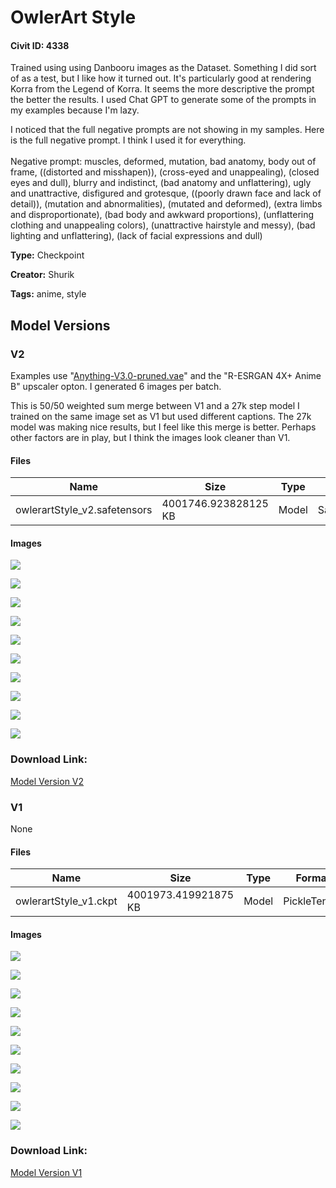 # OwlerArt Style

#### Civit ID: 4338

<p>Trained using using Danbooru images as the Dataset. Something I did sort of as a test, but I like how it turned out. It's particularly good at rendering Korra from the Legend of Korra. It seems the more descriptive the prompt the better the results. I used Chat GPT to generate some of the prompts in my examples because I'm lazy.</p><p></p><p>I noticed that the full negative prompts are not showing in my samples. Here is the full negative prompt. I think I used it for everything.<br /><br />Negative prompt: muscles, deformed, mutation, bad anatomy, body out of frame, ((distorted and misshapen)), (cross-eyed and unappealing), (closed eyes and dull), blurry and indistinct, (bad anatomy and unflattering), ugly and unattractive, disfigured and grotesque, ((poorly drawn face and lack of detail)), (mutation and abnormalities), (mutated and deformed), (extra limbs and disproportionate), (bad body and awkward proportions), (unflattering clothing and unappealing colors), (unattractive hairstyle and messy), (bad lighting and unflattering), (lack of facial expressions and dull)</p>

**Type:** Checkpoint

**Creator:** Shurik

**Tags:** anime, style

## Model Versions

### V2

<p>Examples use "<a target="_blank" rel="ugc" href="https://huggingface.co/Linaqruf/anything-v3.0/tree/main">Anything-V3.0-pruned.vae</a>" and the "R-ESRGAN 4X+ Anime B" upscaler opton. I generated 6 images per batch.</p><p></p><p>This is 50/50 weighted sum merge between V1 and a 27k step model I trained on the same image set as V1 but used different captions. The 27k model was making nice results, but I feel like this merge is better. Perhaps other factors are in play, but I think the images look cleaner than V1.</p>

#### Files

| Name | Size | Type | Format | Download Url | AutoV1 | AutoV2 | SHA256 | CRC32 | BLAKE3 |
| --- | --- | --- | --- | --- | --- | --- | --- | --- | --- |
| owlerartStyle_v2.safetensors | 4001746.923828125 KB | Model | SafeTensor | https://civitai.com/api/download/models/5491 | 66CC8D60 | A31FE6F791 | A31FE6F791B0C5309BB57926725178C7E13452165E28D5D4DEA9F44EE0C777FF | 11370D0D | 45400B070317101AC4C84F0C965F235B79615DC8A21281E81BAFFFE49B624408 |

#### Images

<p><img src="https://image.civitai.com/xG1nkqKTMzGDvpLrqFT7WA/17562353-be1e-4b5f-13d2-c2078b910700/width=450/43724.jpeg" /></p>

<p><img src="https://image.civitai.com/xG1nkqKTMzGDvpLrqFT7WA/1c266611-7579-4691-8051-15ed83e37600/width=450/43723.jpeg" /></p>

<p><img src="https://image.civitai.com/xG1nkqKTMzGDvpLrqFT7WA/03b0c1e5-01f0-4fb6-430e-c75a9e78c700/width=450/43722.jpeg" /></p>

<p><img src="https://image.civitai.com/xG1nkqKTMzGDvpLrqFT7WA/d42f1062-96ce-4864-d1c9-5a6a7db4cc00/width=450/43721.jpeg" /></p>

<p><img src="https://image.civitai.com/xG1nkqKTMzGDvpLrqFT7WA/e25b837b-5d4e-4d69-b1b7-be51deadc300/width=450/43720.jpeg" /></p>

<p><img src="https://image.civitai.com/xG1nkqKTMzGDvpLrqFT7WA/76b6ce31-3449-4468-f290-89ad199fb600/width=450/43719.jpeg" /></p>

<p><img src="https://image.civitai.com/xG1nkqKTMzGDvpLrqFT7WA/4dc80eea-4b9b-4030-4f1a-62e85a4a0700/width=450/43718.jpeg" /></p>

<p><img src="https://image.civitai.com/xG1nkqKTMzGDvpLrqFT7WA/f2bc1265-2bdf-4351-ade6-4feab7f90600/width=450/43717.jpeg" /></p>

<p><img src="https://image.civitai.com/xG1nkqKTMzGDvpLrqFT7WA/83ff27f5-a281-4dd0-ec31-1a8047c64b00/width=450/43716.jpeg" /></p>

<p><img src="https://image.civitai.com/xG1nkqKTMzGDvpLrqFT7WA/de113fe6-8eeb-4b76-e9d6-fa7745028a00/width=450/43715.jpeg" /></p>

### Download Link:

[Model Version V2](https://civitai.com/api/download/models/5491)

### V1

None

#### Files

| Name | Size | Type | Format | Download Url | AutoV1 | AutoV2 | SHA256 | CRC32 | BLAKE3 |
| --- | --- | --- | --- | --- | --- | --- | --- | --- | --- |
| owlerartStyle_v1.ckpt | 4001973.419921875 KB | Model | PickleTensor | https://civitai.com/api/download/models/4898 | 4E58737E | DF95FFE7EE | DF95FFE7EEFE8EB69BCFA385AAAB3EB0281711A4814BBE356C4796CB4BFCD451 | 3F06AF2E | CE2BD87A3CCF9160E9C574E64C845BCD298E95F920E3F7E2E53A3CF8148C04C7 |

#### Images

<p><img src="https://image.civitai.com/xG1nkqKTMzGDvpLrqFT7WA/d9d4a6cc-34de-4b4d-028a-0f35c7906000/width=450/35171.jpeg" /></p>

<p><img src="https://image.civitai.com/xG1nkqKTMzGDvpLrqFT7WA/bb591c5a-a507-40e8-e2f5-163eb90d3600/width=450/35182.jpeg" /></p>

<p><img src="https://image.civitai.com/xG1nkqKTMzGDvpLrqFT7WA/adad0488-f7a8-4c29-a934-71e499059000/width=450/35181.jpeg" /></p>

<p><img src="https://image.civitai.com/xG1nkqKTMzGDvpLrqFT7WA/9849a471-8273-484a-dcdb-c5e8b3bbe400/width=450/35180.jpeg" /></p>

<p><img src="https://image.civitai.com/xG1nkqKTMzGDvpLrqFT7WA/21e43f0b-0188-4278-9f2e-0884eb3a3000/width=450/35179.jpeg" /></p>

<p><img src="https://image.civitai.com/xG1nkqKTMzGDvpLrqFT7WA/f6f2ea57-d683-4be2-f273-1f9342991100/width=450/35178.jpeg" /></p>

<p><img src="https://image.civitai.com/xG1nkqKTMzGDvpLrqFT7WA/42580f9e-34a2-4ded-2a0b-8668f53b9800/width=450/35177.jpeg" /></p>

<p><img src="https://image.civitai.com/xG1nkqKTMzGDvpLrqFT7WA/e5dc06f7-ce8c-42ff-89a1-02ee97265d00/width=450/35176.jpeg" /></p>

<p><img src="https://image.civitai.com/xG1nkqKTMzGDvpLrqFT7WA/288c3db5-abe5-40e5-448c-486740b83f00/width=450/35175.jpeg" /></p>

<p><img src="https://image.civitai.com/xG1nkqKTMzGDvpLrqFT7WA/39830709-4e34-4442-536b-3a782a8a6200/width=450/35174.jpeg" /></p>

### Download Link:

[Model Version V1](https://civitai.com/api/download/models/4898)

